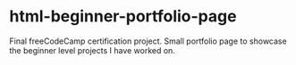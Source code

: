 # html-beginner-portfolio-page
Final freeCodeCamp certification project. Small portfolio page to showcase the beginner level projects I have worked on. 
